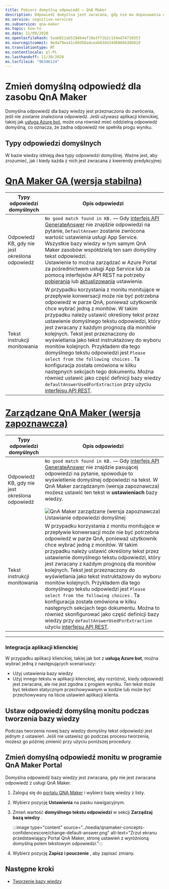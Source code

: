 ```yaml
---
title: Pobierz domyślną odpowiedź — QnA Maker
description: Odpowiedź domyślna jest zwracana, gdy nie ma dopasowania do pytania. Możesz chcieć zmienić domyślną odpowiedź ze standardowego domyślnej odpowiedzi.
ms.service: cognitive-services
ms.subservice: qna-maker
ms.topic: how-to
ms.date: 11/09/2020
ms.openlocfilehash: 5aab021ab5194b4af18e3ff1b2c154ed74710353
ms.sourcegitcommit: 9eda79ea41c60d58a4ceab63d424d6866b38b82d
ms.translationtype: MT
ms.contentlocale: pl-PL
ms.lasthandoff: 11/30/2020
ms.locfileid: "96346124"
---
```

# <a name="change-default-answer-for-a-qna-maker-resource"></a>Zmień domyślną odpowiedź dla zasobu QnA Maker

Domyślna odpowiedź dla bazy wiedzy jest przeznaczona do zwrócenia, jeśli nie zostanie znaleziona odpowiedź. Jeśli używasz aplikacji klienckiej, takiej jak [usługa Azure bot](/azure/bot-service/bot-builder-howto-qna), może ona również mieć oddzielną odpowiedź domyślną, co oznacza, że żadna odpowiedź nie spełniła progu wyniku.

## <a name="types-of-default-answer"></a>Typy odpowiedzi domyślnych

W bazie wiedzy istnieją dwa typy odpowiedzi domyślnej. Ważne jest, aby zrozumieć, jak i kiedy każda z nich jest zwracana z kwerendy predykcyjnej:

# <a name="qna-maker-ga-stable-release"></a>[QnA Maker GA (wersja stabilna)](#tab/v1)

|Typy odpowiedzi domyślnych|Opis odpowiedzi|
|--|--|
|Odpowiedź KB, gdy nie jest określona odpowiedź|`No good match found in KB.` — Gdy [interfejs API GenerateAnswer](/rest/api/cognitiveservices/qnamakerruntime/runtime/generateanswer) nie znajdzie odpowiedzi na pytanie, `DefaultAnswer` zostanie zwrócona wartość ustawienia usługi App Service. Wszystkie bazy wiedzy w tym samym QnA Maker zasobów współdzielą ten sam domyślny tekst odpowiedzi.<br>Ustawienie to można zarządzać w Azure Portal za pośrednictwem usługi App Service lub za pomocą interfejsów API REST na potrzeby [pobierania](/rest/api/appservice/webapps/listapplicationsettings) lub [aktualizowania](/rest/api/appservice/webapps/updateapplicationsettings) ustawienia.|
|Tekst instrukcji monitowania|W przypadku korzystania z monitu monitujące w przepływie konwersacji może nie być potrzebna odpowiedź w parze QnA, ponieważ użytkownik chce wybrać jedną z monitów. W takim przypadku należy ustawić określony tekst przez ustawienie domyślnego tekstu odpowiedzi, który jest zwracany z każdym prognozą dla monitów kolejnych. Tekst jest przeznaczony do wyświetlania jako tekst instruktażowy do wyboru monitów kolejnych. Przykładem dla tego domyślnego tekstu odpowiedzi jest `Please select from the following choices` . Ta konfiguracja została omówiona w kilku następnych sekcjach tego dokumentu. Można również ustawić jako część definicji bazy wiedzy `defaultAnswerUsedForExtraction` przy użyciu [interfejsu API REST](/rest/api/cognitiveservices/qnamaker/knowledgebase/create).|

# <a name="qna-maker-managed-preview-release"></a>[Zarządzane QnA Maker (wersja zapoznawcza)](#tab/v2)

|Typy odpowiedzi domyślnych|Opis odpowiedzi|
|--|--|
|Odpowiedź KB, gdy nie jest określona odpowiedź|`No good match found in KB.` — Gdy [interfejs API GenerateAnswer](/rest/api/cognitiveservices/qnamakerruntime/runtime/generateanswer) nie znajdzie pasującej odpowiedzi na pytanie, spowoduje to wyświetlenie domyślnej odpowiedzi na tekst. W QnA Maker zarządzanym (wersja zapoznawcza) możesz ustawić ten tekst w **ustawieniach** bazy wiedzy. <br><br> ![QnA Maker zarządzane (wersja zapoznawcza) Ustawianie odpowiedzi domyślnej](../media/qnamaker-how-change-default-answer/qnamaker-v2-change-default-answer.png)|
|Tekst instrukcji monitowania|W przypadku korzystania z monitu monitujące w przepływie konwersacji może nie być potrzebna odpowiedź w parze QnA, ponieważ użytkownik chce wybrać jedną z monitów. W takim przypadku należy ustawić określony tekst przez ustawienie domyślnego tekstu odpowiedzi, który jest zwracany z każdym prognozą dla monitów kolejnych. Tekst jest przeznaczony do wyświetlania jako tekst instruktażowy do wyboru monitów kolejnych. Przykładem dla tego domyślnego tekstu odpowiedzi jest `Please select from the following choices` . Ta konfiguracja została omówiona w kilku następnych sekcjach tego dokumentu. Można to również skonfigurować jako część definicji bazy wiedzy przy `defaultAnswerUsedForExtraction` użyciu [interfejsu API REST](/rest/api/cognitiveservices/qnamaker/knowledgebase/create).|

---

### <a name="client-application-integration"></a>Integracja aplikacji klienckiej

W przypadku aplikacji klienckiej, takiej jak bot z **usługą Azure bot**, można wybrać jedną z następujących scenariuszy:

* Użyj ustawienia bazy wiedzy
* Użyj innego tekstu w aplikacji klienckiej, aby rozróżnić, kiedy odpowiedź jest zwracana, ale nie jest zgodna z progiem wyniku. Ten tekst może być tekstem statycznym przechowywanym w kodzie lub może być przechowywany na liście ustawień aplikacji klienta.

## <a name="set-follow-up-prompts-default-answer-when-you-create-knowledge-base"></a>Ustaw odpowiedź domyślną monitu podczas tworzenia bazy wiedzy

Podczas tworzenia nowej bazy wiedzy domyślny tekst odpowiedzi jest jednym z ustawień. Jeśli nie ustawisz go podczas procesu tworzenia, możesz go później zmienić przy użyciu poniższej procedury.

## <a name="change-follow-up-prompts-default-answer-in-qna-maker-portal"></a>Zmień domyślną odpowiedź monitu w programie QnA Maker Portal

Domyślna odpowiedź bazy wiedzy jest zwracana, gdy nie jest zwracana odpowiedź z usługi QnA Maker.

1. Zaloguj się do [portalu QNA Maker](https://www.qnamaker.ai/) i wybierz bazę wiedzy z listy.
1. Wybierz pozycję **Ustawienia** na pasku nawigacyjnym.
1. Zmień wartość **domyślnego tekstu odpowiedzi** w sekcji **Zarządzaj bazą wiedzy** .

    :::image type="content" source="../media/qnamaker-concepts-confidencescore/change-default-answer.png" alt-text="Zrzut ekranu przedstawiający Portal QnA Maker, stronę ustawień z wyróżnioną domyślną polem tekstowym odpowiedzi.":::

1. Wybierz pozycję **Zapisz i pouczenie** , aby zapisać zmiany.

## <a name="next-steps"></a>Następne kroki

* [Tworzenie bazy wiedzy](../How-to/manage-knowledge-bases.md)